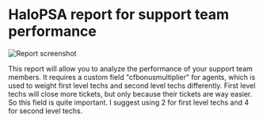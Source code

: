 # HaloPSA report for support team performance
![Report screenshot](https://i.ibb.co/mDCPvr2/Unbenannt-1.png)

This report will allow you to analyze the performance of your support team members. It requires a custom field "cfbonusmultiplier" for agents, which is used to weight first level techs and second level techs differently. First level techs will close more tickets, but only because their tickets are way easier. So this field is quite important. I suggest using 2 for first level techs and 4 for second level techs.
